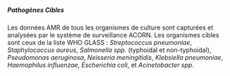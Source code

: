 ##### Pathogènes Cibles

Les données AMR de tous les organismes de culture sont capturées et analysées par le système de surveillance ACORN. Les organismes cibles sont ceux de la liste WHO GLASS : *Streptococcus pneumoniae*, *Staphylococcus aureus*, *Salmonella spp.* (typhoidal et  non-typhoidal), *Pseudomonas aeruginosa*, *Neisseria meningitidis*, *Klebsiella pneumoniae*, *Haemophilus influenzae*, *Escherichia coli*, et *Acinetobacter spp*.